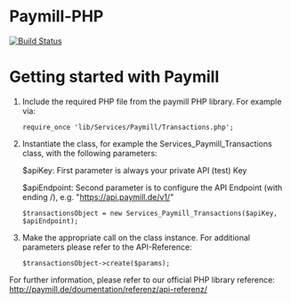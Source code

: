 # Paymill-PHP

[![Build Status](https://secure.travis-ci.org/Paymill/Paymill-PHP.png)](http://travis-ci.org/Paymill/Paymill-PHP)

# Getting started with Paymill

1.  Include the required PHP file from the paymill PHP library. For example via: 

        require_once 'lib/Services/Paymill/Transactions.php';

2.  Instantiate the class, for example the Services_Paymill_Transactions class, with the following parameters:

    $apiKey: First parameter is always your private API (test) Key

    $apiEndpoint: Second parameter is to configure the API Endpoint (with ending /), e.g. "https://api.paymill.de/v1/"
	
        $transactionsObject = new Services_Paymill_Transactions($apiKey, $apiEndpoint);

3.  Make the appropriate call on the class instance. For additional parameters please refer to the API-Reference:

        $transactionsObject->create($params);
	
For further information, please refer to our official PHP library reference:
http://paymill.de/doumentation/referenz/api-referenz/
